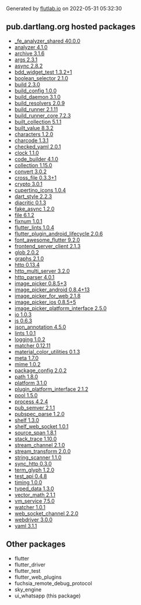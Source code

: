 Generated by [flutlab.io](https://flutlab.io) on 2022-05-31 05:32:30


## pub.dartlang.org hosted packages

 - [_fe_analyzer_shared 40.0.0](https://pub.dartlang.org/packages/_fe_analyzer_shared/versions/40.0.0)
 - [analyzer 4.1.0](https://pub.dartlang.org/packages/analyzer/versions/4.1.0)
 - [archive 3.1.6](https://pub.dartlang.org/packages/archive/versions/3.1.6)
 - [args 2.3.1](https://pub.dartlang.org/packages/args/versions/2.3.1)
 - [async 2.8.2](https://pub.dartlang.org/packages/async/versions/2.8.2)
 - [bdd_widget_test 1.3.2+1](https://pub.dartlang.org/packages/bdd_widget_test/versions/1.3.2+1)
 - [boolean_selector 2.1.0](https://pub.dartlang.org/packages/boolean_selector/versions/2.1.0)
 - [build 2.3.0](https://pub.dartlang.org/packages/build/versions/2.3.0)
 - [build_config 1.0.0](https://pub.dartlang.org/packages/build_config/versions/1.0.0)
 - [build_daemon 3.1.0](https://pub.dartlang.org/packages/build_daemon/versions/3.1.0)
 - [build_resolvers 2.0.9](https://pub.dartlang.org/packages/build_resolvers/versions/2.0.9)
 - [build_runner 2.1.11](https://pub.dartlang.org/packages/build_runner/versions/2.1.11)
 - [build_runner_core 7.2.3](https://pub.dartlang.org/packages/build_runner_core/versions/7.2.3)
 - [built_collection 5.1.1](https://pub.dartlang.org/packages/built_collection/versions/5.1.1)
 - [built_value 8.3.2](https://pub.dartlang.org/packages/built_value/versions/8.3.2)
 - [characters 1.2.0](https://pub.dartlang.org/packages/characters/versions/1.2.0)
 - [charcode 1.3.1](https://pub.dartlang.org/packages/charcode/versions/1.3.1)
 - [checked_yaml 2.0.1](https://pub.dartlang.org/packages/checked_yaml/versions/2.0.1)
 - [clock 1.1.0](https://pub.dartlang.org/packages/clock/versions/1.1.0)
 - [code_builder 4.1.0](https://pub.dartlang.org/packages/code_builder/versions/4.1.0)
 - [collection 1.15.0](https://pub.dartlang.org/packages/collection/versions/1.15.0)
 - [convert 3.0.2](https://pub.dartlang.org/packages/convert/versions/3.0.2)
 - [cross_file 0.3.3+1](https://pub.dartlang.org/packages/cross_file/versions/0.3.3+1)
 - [crypto 3.0.1](https://pub.dartlang.org/packages/crypto/versions/3.0.1)
 - [cupertino_icons 1.0.4](https://pub.dartlang.org/packages/cupertino_icons/versions/1.0.4)
 - [dart_style 2.2.3](https://pub.dartlang.org/packages/dart_style/versions/2.2.3)
 - [diacritic 0.1.3](https://pub.dartlang.org/packages/diacritic/versions/0.1.3)
 - [fake_async 1.2.0](https://pub.dartlang.org/packages/fake_async/versions/1.2.0)
 - [file 6.1.2](https://pub.dartlang.org/packages/file/versions/6.1.2)
 - [fixnum 1.0.1](https://pub.dartlang.org/packages/fixnum/versions/1.0.1)
 - [flutter_lints 1.0.4](https://pub.dartlang.org/packages/flutter_lints/versions/1.0.4)
 - [flutter_plugin_android_lifecycle 2.0.6](https://pub.dartlang.org/packages/flutter_plugin_android_lifecycle/versions/2.0.6)
 - [font_awesome_flutter 9.2.0](https://pub.dartlang.org/packages/font_awesome_flutter/versions/9.2.0)
 - [frontend_server_client 2.1.3](https://pub.dartlang.org/packages/frontend_server_client/versions/2.1.3)
 - [glob 2.0.2](https://pub.dartlang.org/packages/glob/versions/2.0.2)
 - [graphs 2.1.0](https://pub.dartlang.org/packages/graphs/versions/2.1.0)
 - [http 0.13.4](https://pub.dartlang.org/packages/http/versions/0.13.4)
 - [http_multi_server 3.2.0](https://pub.dartlang.org/packages/http_multi_server/versions/3.2.0)
 - [http_parser 4.0.1](https://pub.dartlang.org/packages/http_parser/versions/4.0.1)
 - [image_picker 0.8.5+3](https://pub.dartlang.org/packages/image_picker/versions/0.8.5+3)
 - [image_picker_android 0.8.4+13](https://pub.dartlang.org/packages/image_picker_android/versions/0.8.4+13)
 - [image_picker_for_web 2.1.8](https://pub.dartlang.org/packages/image_picker_for_web/versions/2.1.8)
 - [image_picker_ios 0.8.5+5](https://pub.dartlang.org/packages/image_picker_ios/versions/0.8.5+5)
 - [image_picker_platform_interface 2.5.0](https://pub.dartlang.org/packages/image_picker_platform_interface/versions/2.5.0)
 - [io 1.0.3](https://pub.dartlang.org/packages/io/versions/1.0.3)
 - [js 0.6.3](https://pub.dartlang.org/packages/js/versions/0.6.3)
 - [json_annotation 4.5.0](https://pub.dartlang.org/packages/json_annotation/versions/4.5.0)
 - [lints 1.0.1](https://pub.dartlang.org/packages/lints/versions/1.0.1)
 - [logging 1.0.2](https://pub.dartlang.org/packages/logging/versions/1.0.2)
 - [matcher 0.12.11](https://pub.dartlang.org/packages/matcher/versions/0.12.11)
 - [material_color_utilities 0.1.3](https://pub.dartlang.org/packages/material_color_utilities/versions/0.1.3)
 - [meta 1.7.0](https://pub.dartlang.org/packages/meta/versions/1.7.0)
 - [mime 1.0.2](https://pub.dartlang.org/packages/mime/versions/1.0.2)
 - [package_config 2.0.2](https://pub.dartlang.org/packages/package_config/versions/2.0.2)
 - [path 1.8.0](https://pub.dartlang.org/packages/path/versions/1.8.0)
 - [platform 3.1.0](https://pub.dartlang.org/packages/platform/versions/3.1.0)
 - [plugin_platform_interface 2.1.2](https://pub.dartlang.org/packages/plugin_platform_interface/versions/2.1.2)
 - [pool 1.5.0](https://pub.dartlang.org/packages/pool/versions/1.5.0)
 - [process 4.2.4](https://pub.dartlang.org/packages/process/versions/4.2.4)
 - [pub_semver 2.1.1](https://pub.dartlang.org/packages/pub_semver/versions/2.1.1)
 - [pubspec_parse 1.2.0](https://pub.dartlang.org/packages/pubspec_parse/versions/1.2.0)
 - [shelf 1.3.0](https://pub.dartlang.org/packages/shelf/versions/1.3.0)
 - [shelf_web_socket 1.0.1](https://pub.dartlang.org/packages/shelf_web_socket/versions/1.0.1)
 - [source_span 1.8.1](https://pub.dartlang.org/packages/source_span/versions/1.8.1)
 - [stack_trace 1.10.0](https://pub.dartlang.org/packages/stack_trace/versions/1.10.0)
 - [stream_channel 2.1.0](https://pub.dartlang.org/packages/stream_channel/versions/2.1.0)
 - [stream_transform 2.0.0](https://pub.dartlang.org/packages/stream_transform/versions/2.0.0)
 - [string_scanner 1.1.0](https://pub.dartlang.org/packages/string_scanner/versions/1.1.0)
 - [sync_http 0.3.0](https://pub.dartlang.org/packages/sync_http/versions/0.3.0)
 - [term_glyph 1.2.0](https://pub.dartlang.org/packages/term_glyph/versions/1.2.0)
 - [test_api 0.4.8](https://pub.dartlang.org/packages/test_api/versions/0.4.8)
 - [timing 1.0.0](https://pub.dartlang.org/packages/timing/versions/1.0.0)
 - [typed_data 1.3.0](https://pub.dartlang.org/packages/typed_data/versions/1.3.0)
 - [vector_math 2.1.1](https://pub.dartlang.org/packages/vector_math/versions/2.1.1)
 - [vm_service 7.5.0](https://pub.dartlang.org/packages/vm_service/versions/7.5.0)
 - [watcher 1.0.1](https://pub.dartlang.org/packages/watcher/versions/1.0.1)
 - [web_socket_channel 2.2.0](https://pub.dartlang.org/packages/web_socket_channel/versions/2.2.0)
 - [webdriver 3.0.0](https://pub.dartlang.org/packages/webdriver/versions/3.0.0)
 - [yaml 3.1.1](https://pub.dartlang.org/packages/yaml/versions/3.1.1)

## Other packages

 - flutter
 - flutter_driver
 - flutter_test
 - flutter_web_plugins
 - fuchsia_remote_debug_protocol
 - sky_engine
 - ui_whatsapp (this package)

